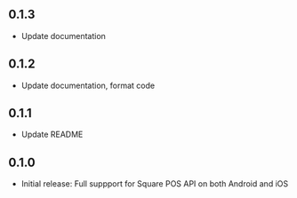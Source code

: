 ## 0.1.3

* Update documentation

## 0.1.2

* Update documentation, format code

## 0.1.1

* Update README

## 0.1.0

* Initial release: Full suppport for Square POS API on both Android and iOS
